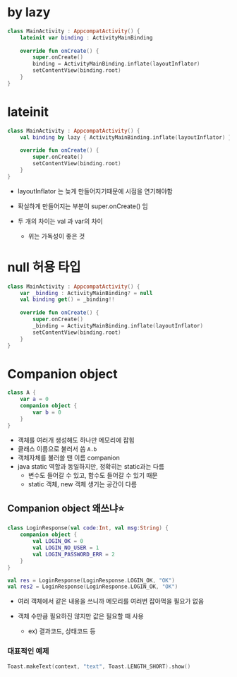 # by lazy

``` kotlin
class MainActivity : AppcompatActivity() {
	lateinit var binding : ActivityMainBinding
    
    override fun onCreate() {
        super.onCreate()
        binding = ActivityMainBinding.inflate(layoutInflator)
        setContentView(binding.root)
    }
}
```

# lateinit

``` kotlin
class MainActivity : AppcompatActivity() {
	val binding by lazy { ActivityMainBinding.inflate(layoutInflator) }
    
    override fun onCreate() {
        super.onCreate()
        setContentView(binding.root)
    }
}
```

- layoutInflator 는 늦게 만들어지기때문에 시점을 연기해야함
- 확실하게 만들어지는 부분이 super.onCreate() 임

- 두 개의 차이는 val 과 var의 차이 
  - 위는 가독성이 좋은 것



# null 허용 타입

``` kotlin
class MainActivity : AppcompatActivity() {
 	var _binding : ActivityMainBinding? = null
    val binding get() = _binding!!
    
    override fun onCreate() {
        super.onCreate()
        _binding = ActivityMainBinding.inflate(layoutInflator)
        setContentView(binding.root)
    }
}
```



# Companion object

``` kotlin
class A {
    var a = 0
    companion object {
        var b = 0
    }
}
```

- 객체를 여러개 생성해도 하나만 메모리에 잡힘
- 클래스 이름으로 불러서 씀 `A.b`
- 객체자체를 불러쓸 땐 이름 companion
- java static 역할과 동일하지만, 정확히는 static과는 다름
  - 변수도 들어갈 수 있고, 함수도 들어갈 수 있기 때문
  - static 객체, new 객체 생기는 공간이 다름



## Companion object 왜쓰냐⭐ 

``` kotlin
class LoginResponse(val code:Int, val msg:String) {    
    companion object {
        val LOGIN_OK = 0
        val LOGIN_NO_USER = 1
        val LOGIN_PASSWORD_ERR = 2
    }
}

val res = LoginResponse(LoginResponse.LOGIN_OK, "OK")
val res2 = LoginResponse(LoginResponse.LOGIN_OK, "OK")
```

- 여러 객체에서 같은 내용을 쓰니까 메모리를 여러번 잡아먹을 필요가 없음

- 객체 수만큼 필요하진 않지만 값은 필요할 때 사용

  - ex) 결과코드, 상태코드 등

  

### 대표적인 예제

``` kotlin
Toast.makeText(context, "text", Toast.LENGTH_SHORT).show()
```

